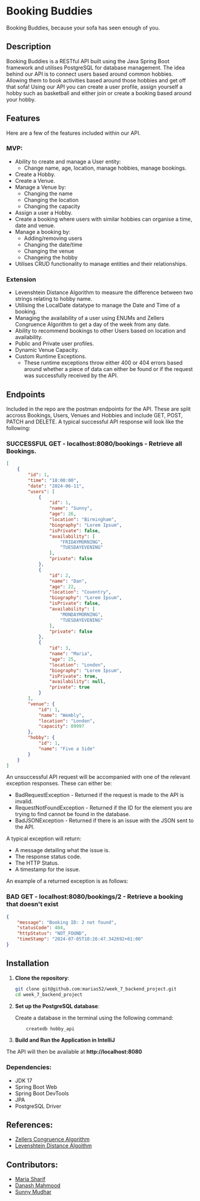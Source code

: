 # Booking Buddies

Booking Buddies, because your sofa has seen enough of you.

## Description

Booking Buddies is a RESTful API built using the Java Spring Boot framework and utilises PostgreSQL for database management. The idea behind our API is to connect users based around common hobbies. Allowing them to book activities based around those hobbies and get off that sofa! Using our API you can create a user profile, assign yourself a hobby such as basketball and either join or create a booking based around your hobby.

## Features

Here are a few of the features included within our API.

### MVP:

* Ability to create and manage a User entity:
    * Change name, age, location, manage hobbies, manage bookings.
* Create a Hobby.
* Create a Venue.
* Manage a Venue by:
    * Changing the name
    * Changing the location
    * Changing the capacity
* Assign a user a Hobby.
* Create a booking where users with similar hobbies can organise a time, date and venue.
* Manage a booking by:
    * Adding/removing users
    * Changing the date/time
    * Changing the venue
    * Changeing the hobby
* Utilises CRUD functionality to manage entities and their relationships.

### Extension

* Levenshtein Distance Algorithm to measure the difference between two strings relating to hobby name.
* Utilising the LocalDate datatype to manage the Date and Time of a booking.
* Managing the availability of a user using ENUMs and Zellers Congruence Algorithm to get a day of the week from any date.
* Ability to recommend bookings to other Users based on location and availability.
* Public and Private user profiles.
* Dynamic Venue Capacity.
* Custom Runtime Exceptions.
    * These runtime exceptions throw either 400 or 404 errors based around whether a piece of data can either be found or if the request was successfully received by the API.
 
## Endpoints

Included in the repo are the postman endpoints for the API. These are split accross Bookings, Users, Venues and Hobbies and include GET, POST, PATCH and DELETE. A typical successful API response will look like the following:

### SUCCESSFUL GET - localhost:8080/bookings - Retrieve all Bookings.

```json
[
    {
        "id": 1,
        "time": "18:00:00",
        "date": "2024-06-11",
        "users": [
            {
                "id": 1,
                "name": "Sunny",
                "age": 26,
                "location": "Birmingham",
                "biography": "Lorem Ipsum",
                "isPrivate": false,
                "availability": [
                    "FRIDAYMORNING",
                    "TUESDAYEVENING"
                ],
                "private": false
            },
            {
                "id": 2,
                "name": "Dan",
                "age": 22,
                "location": "Coventry",
                "biography": "Lorem Ipsum",
                "isPrivate": false,
                "availability": [
                    "MONDAYMORNING",
                    "TUESDAYEVENING"
                ],
                "private": false
            },
            {
                "id": 3,
                "name": "Maria",
                "age": 25,
                "location": "London",
                "biography": "Lorem Ipsum",
                "isPrivate": true,
                "availability": null,
                "private": true
            }
        ],
        "venue": {
            "id": 1,
            "name": "Wembly",
            "location": "London",
            "capacity": 89997
        },
        "hobby": {
            "id": 1,
            "name": "Five a Side"
        }
    }
]
```

An unsuccessful API request will be accompanied with one of the relevant exception responses. These can either be:

* BadRequestException - Returned if the request is made to the API is invalid.
* RequestNotFoundException - Returned if the ID for the element you are trying to find cannot be found in the database.
* BadJSONException - Returned if there is an issue with the JSON sent to the API.

A typical exception will return:

* A message detailing what the issue is.
* The response status code.
* The HTTP Status.
* A timestamp for the issue.

An example of a returned exception is as follows:

### BAD GET - localhost:8080/bookings/2 - Retrieve a booking that doesn't exist

```json
{
    "message": "Booking ID: 2 not found",
    "statusCode": 404,
    "httpStatus": "NOT_FOUND",
    "timeStamp": "2024-07-05T10:26:47.342692+01:00"
}
```

## Installation

1. **Clone the repository**:

   ```sh
   git clone git@github.com:marias52/week_7_backend_project.git
   cd week_7_backend_project
   ```

2. **Set up the PostgreSQL database**:

    Create a database in the terminal using the following command:

    ```sh
        createdb hobby_api
    ```

3. **Build and Run the Application in IntelliJ**

The API will then be available at **http://localhost:8080**

### Dependencies:

* JDK 17
* Spring Boot Web
* Spring Boot DevTools
* JPA
* PostgreSQL Driver

## References:

* [Zellers Congruence Algorithm](https://medium.com/@vp2005rawal/from-dates-to-days-unveiling-zellers-congruence-for-the-common-man-653ce71571a5)
* [Levenshtein Distance Algoithm](https://commons.apache.org/proper/commons-text/apidocs/org/apache/commons/text/similarity/LevenshteinDistance.html)

## Contributors:

* [Maria Sharif](https://github.com/marias52/)
* [Danash Mahmood](https://github.com/Danash-Mahmood/)
* [Sunny Mudhar](https://github.com/sunnymudhar/)
